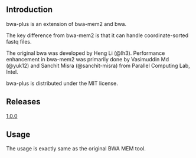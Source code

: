 ## Introduction

bwa-plus is an extension of bwa-mem2 and bwa.

The key difference from bwa-mem2 is that it can handle coordinate-sorted fastq files.

The original bwa was developed by Heng Li (@lh3). Performance enhancement in bwa-mem2 was primarily done by Vasimuddin Md (@yuk12) and Sanchit Misra (@sanchit-misra)
from Parallel Computing Lab, Intel.

bwa-plus is distributed under the MIT license.

## Releases

[1.0.0](https://github.com/hartwigmedical/bwa-plus/releases/tag/bwa-plus-v1.0.0)

## Usage

The usage is exactly same as the original BWA MEM tool.
